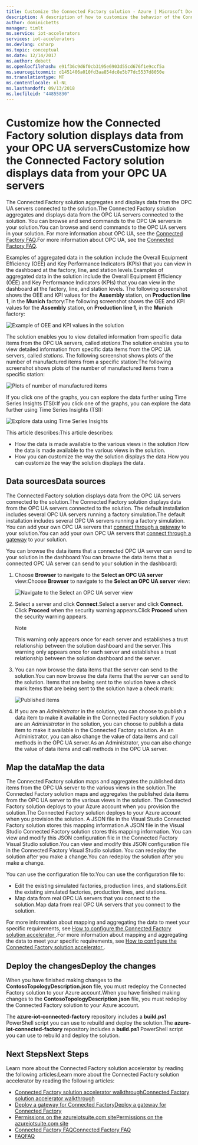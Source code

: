 ```yaml
---
title: Customize the Connected Factory solution - Azure | Microsoft Docs
description: A description of how to customize the behavior of the Connected Factory solution accelerator.
author: dominicbetts
manager: timlt
ms.service: iot-accelerators
services: iot-accelerators
ms.devlang: csharp
ms.topic: conceptual
ms.date: 12/14/2017
ms.author: dobett
ms.openlocfilehash: e91f36c9d6f0cb3195e6903d55cd676f1e9ccf5a
ms.sourcegitcommit: d1451406a010fd3aa854dc8e5b77dc5537d8050e
ms.translationtype: MT
ms.contentlocale: nl-NL
ms.lasthandoff: 09/13/2018
ms.locfileid: "44855830"
---
```

# <a name="customize-how-the-connected-factory-solution-displays-data-from-your-opc-ua-servers"></a><span data-ttu-id="0a18a-103">Customize how the Connected Factory solution displays data from your OPC UA servers</span><span class="sxs-lookup"><span data-stu-id="0a18a-103">Customize how the Connected Factory solution displays data from your OPC UA servers</span></span>

<span data-ttu-id="0a18a-104">The Connected Factory solution aggregates and displays data from the OPC UA servers connected to the solution.</span><span class="sxs-lookup"><span data-stu-id="0a18a-104">The Connected Factory solution aggregates and displays data from the OPC UA servers connected to the solution.</span></span> <span data-ttu-id="0a18a-105">You can browse and send commands to the OPC UA servers in your solution.</span><span class="sxs-lookup"><span data-stu-id="0a18a-105">You can browse and send commands to the OPC UA servers in your solution.</span></span> <span data-ttu-id="0a18a-106">For more information about OPC UA, see the [Connected Factory FAQ](iot-accelerators-faq-cf.md).</span><span class="sxs-lookup"><span data-stu-id="0a18a-106">For more information about OPC UA, see the [Connected Factory FAQ](iot-accelerators-faq-cf.md).</span></span>

<span data-ttu-id="0a18a-107">Examples of aggregated data in the solution include the Overall Equipment Efficiency (OEE) and Key Performance Indicators (KPIs) that you can view in the dashboard at the factory, line, and station levels.</span><span class="sxs-lookup"><span data-stu-id="0a18a-107">Examples of aggregated data in the solution include the Overall Equipment Efficiency (OEE) and Key Performance Indicators (KPIs) that you can view in the dashboard at the factory, line, and station levels.</span></span> <span data-ttu-id="0a18a-108">The following screenshot shows the OEE and KPI values for the **Assembly** station, on **Production line 1**, in the **Munich** factory:</span><span class="sxs-lookup"><span data-stu-id="0a18a-108">The following screenshot shows the OEE and KPI values for the **Assembly** station, on **Production line 1**, in the **Munich** factory:</span></span>

![Example of OEE and KPI values in the solution][img-oee-kpi]

<span data-ttu-id="0a18a-110">The solution enables you to view detailed information from specific data items from the OPC UA servers, called *stations*.</span><span class="sxs-lookup"><span data-stu-id="0a18a-110">The solution enables you to view detailed information from specific data items from the OPC UA servers, called *stations*.</span></span> <span data-ttu-id="0a18a-111">The following screenshot shows plots of the number of manufactured items from a specific station:</span><span class="sxs-lookup"><span data-stu-id="0a18a-111">The following screenshot shows plots of the number of manufactured items from a specific station:</span></span>

![Plots of number of manufactured items][img-manufactured-items]

<span data-ttu-id="0a18a-113">If you click one of the graphs, you can explore the data further using Time Series Insights (TSI):</span><span class="sxs-lookup"><span data-stu-id="0a18a-113">If you click one of the graphs, you can explore the data further using Time Series Insights (TSI):</span></span>

![Explore data using Time Series Insights][img-tsi]

<span data-ttu-id="0a18a-115">This article describes:</span><span class="sxs-lookup"><span data-stu-id="0a18a-115">This article describes:</span></span>

- <span data-ttu-id="0a18a-116">How the data is made available to the various views in the solution.</span><span class="sxs-lookup"><span data-stu-id="0a18a-116">How the data is made available to the various views in the solution.</span></span>
- <span data-ttu-id="0a18a-117">How you can customize the way the solution displays the data.</span><span class="sxs-lookup"><span data-stu-id="0a18a-117">How you can customize the way the solution displays the data.</span></span>

## <a name="data-sources"></a><span data-ttu-id="0a18a-118">Data sources</span><span class="sxs-lookup"><span data-stu-id="0a18a-118">Data sources</span></span>

<span data-ttu-id="0a18a-119">The Connected Factory solution displays data from the OPC UA servers connected to the solution.</span><span class="sxs-lookup"><span data-stu-id="0a18a-119">The Connected Factory solution displays data from the OPC UA servers connected to the solution.</span></span> <span data-ttu-id="0a18a-120">The default installation includes several OPC UA servers running a factory simulation.</span><span class="sxs-lookup"><span data-stu-id="0a18a-120">The default installation includes several OPC UA servers running a factory simulation.</span></span> <span data-ttu-id="0a18a-121">You can add your own OPC UA servers that [connect through a gateway][lnk-connect-cf] to your solution.</span><span class="sxs-lookup"><span data-stu-id="0a18a-121">You can add your own OPC UA servers that [connect through a gateway][lnk-connect-cf] to your solution.</span></span>

<span data-ttu-id="0a18a-122">You can browse the data items that a connected OPC UA server can send to your solution in the dashboard:</span><span class="sxs-lookup"><span data-stu-id="0a18a-122">You can browse the data items that a connected OPC UA server can send to your solution in the dashboard:</span></span>

1. <span data-ttu-id="0a18a-123">Choose **Browser** to navigate to the **Select an OPC UA server** view:</span><span class="sxs-lookup"><span data-stu-id="0a18a-123">Choose **Browser** to navigate to the **Select an OPC UA server** view:</span></span>

    ![Navigate to the Select an OPC UA server view][img-select-server]

1. <span data-ttu-id="0a18a-125">Select a server and click **Connect**.</span><span class="sxs-lookup"><span data-stu-id="0a18a-125">Select a server and click **Connect**.</span></span> <span data-ttu-id="0a18a-126">Click **Proceed** when the security warning appears.</span><span class="sxs-lookup"><span data-stu-id="0a18a-126">Click **Proceed** when the security warning appears.</span></span>

    > [!NOTE]
    > <span data-ttu-id="0a18a-127">This warning only appears once for each server and establishes a trust relationship between the solution dashboard and the server.</span><span class="sxs-lookup"><span data-stu-id="0a18a-127">This warning only appears once for each server and establishes a trust relationship between the solution dashboard and the server.</span></span>

1. <span data-ttu-id="0a18a-128">You can now browse the data items that the server can send to the solution.</span><span class="sxs-lookup"><span data-stu-id="0a18a-128">You can now browse the data items that the server can send to the solution.</span></span> <span data-ttu-id="0a18a-129">Items that are being sent to the solution have a check mark:</span><span class="sxs-lookup"><span data-stu-id="0a18a-129">Items that are being sent to the solution have a check mark:</span></span>

    ![Published items][img-published]

1. <span data-ttu-id="0a18a-131">If you are an *Administrator* in the solution, you can choose to publish a data item to make it available in the Connected Factory solution.</span><span class="sxs-lookup"><span data-stu-id="0a18a-131">If you are an *Administrator* in the solution, you can choose to publish a data item to make it available in the Connected Factory solution.</span></span> <span data-ttu-id="0a18a-132">As an Administrator, you can also change the value of data items and call methods in the OPC UA server.</span><span class="sxs-lookup"><span data-stu-id="0a18a-132">As an Administrator, you can also change the value of data items and call methods in the OPC UA server.</span></span>

## <a name="map-the-data"></a><span data-ttu-id="0a18a-133">Map the data</span><span class="sxs-lookup"><span data-stu-id="0a18a-133">Map the data</span></span>

<span data-ttu-id="0a18a-134">The Connected Factory solution maps and aggregates the published data items from the OPC UA server to the various views in the solution.</span><span class="sxs-lookup"><span data-stu-id="0a18a-134">The Connected Factory solution maps and aggregates the published data items from the OPC UA server to the various views in the solution.</span></span> <span data-ttu-id="0a18a-135">The Connected Factory solution deploys to your Azure account when you provision the solution.</span><span class="sxs-lookup"><span data-stu-id="0a18a-135">The Connected Factory solution deploys to your Azure account when you provision the solution.</span></span> <span data-ttu-id="0a18a-136">A JSON file in the Visual Studio Connected Factory solution stores this mapping information.</span><span class="sxs-lookup"><span data-stu-id="0a18a-136">A JSON file in the Visual Studio Connected Factory solution stores this mapping information.</span></span> <span data-ttu-id="0a18a-137">You can view and modify this JSON configuration file in the Connected Factory Visual Studio solution.</span><span class="sxs-lookup"><span data-stu-id="0a18a-137">You can view and modify this JSON configuration file in the Connected Factory Visual Studio solution.</span></span> <span data-ttu-id="0a18a-138">You can redeploy the solution after you make a change.</span><span class="sxs-lookup"><span data-stu-id="0a18a-138">You can redeploy the solution after you make a change.</span></span>

<span data-ttu-id="0a18a-139">You can use the configuration file to:</span><span class="sxs-lookup"><span data-stu-id="0a18a-139">You can use the configuration file to:</span></span>

- <span data-ttu-id="0a18a-140">Edit the existing simulated factories, production lines, and stations.</span><span class="sxs-lookup"><span data-stu-id="0a18a-140">Edit the existing simulated factories, production lines, and stations.</span></span>
- <span data-ttu-id="0a18a-141">Map data from real OPC UA servers that you connect to the solution.</span><span class="sxs-lookup"><span data-stu-id="0a18a-141">Map data from real OPC UA servers that you connect to the solution.</span></span>

<span data-ttu-id="0a18a-142">For more information about mapping and aggregating the data to meet your specific requirements, see [How to configure the Connected Factory solution accelerator ](iot-accelerators-connected-factory-configure.md).</span><span class="sxs-lookup"><span data-stu-id="0a18a-142">For more information about mapping and aggregating the data to meet your specific requirements, see [How to configure the Connected Factory solution accelerator ](iot-accelerators-connected-factory-configure.md).</span></span>

## <a name="deploy-the-changes"></a><span data-ttu-id="0a18a-143">Deploy the changes</span><span class="sxs-lookup"><span data-stu-id="0a18a-143">Deploy the changes</span></span>

<span data-ttu-id="0a18a-144">When you have finished making changes to the **ContosoTopologyDescription.json** file, you must redeploy the Connected Factory solution to your Azure account.</span><span class="sxs-lookup"><span data-stu-id="0a18a-144">When you have finished making changes to the **ContosoTopologyDescription.json** file, you must redeploy the Connected Factory solution to your Azure account.</span></span>

<span data-ttu-id="0a18a-145">The **azure-iot-connected-factory** repository includes a **build.ps1** PowerShell script you can use to rebuild and deploy the solution.</span><span class="sxs-lookup"><span data-stu-id="0a18a-145">The **azure-iot-connected-factory** repository includes a **build.ps1** PowerShell script you can use to rebuild and deploy the solution.</span></span>

## <a name="next-steps"></a><span data-ttu-id="0a18a-146">Next Steps</span><span class="sxs-lookup"><span data-stu-id="0a18a-146">Next Steps</span></span>

<span data-ttu-id="0a18a-147">Learn more about the Connected Factory solution accelerator by reading the following articles:</span><span class="sxs-lookup"><span data-stu-id="0a18a-147">Learn more about the Connected Factory solution accelerator by reading the following articles:</span></span>

* <span data-ttu-id="0a18a-148">[Connected Factory solution accelerator walkthrough][lnk-rm-walkthrough]</span><span class="sxs-lookup"><span data-stu-id="0a18a-148">[Connected Factory solution accelerator walkthrough][lnk-rm-walkthrough]</span></span>
* <span data-ttu-id="0a18a-149">[Deploy a gateway for Connected Factory][lnk-connect-cf]</span><span class="sxs-lookup"><span data-stu-id="0a18a-149">[Deploy a gateway for Connected Factory][lnk-connect-cf]</span></span>
* <span data-ttu-id="0a18a-150">[Permissions on the azureiotsuite.com site][lnk-permissions]</span><span class="sxs-lookup"><span data-stu-id="0a18a-150">[Permissions on the azureiotsuite.com site][lnk-permissions]</span></span>
* [<span data-ttu-id="0a18a-151">Connected Factory FAQ</span><span class="sxs-lookup"><span data-stu-id="0a18a-151">Connected Factory FAQ</span></span>](iot-accelerators-faq-cf.md)
* <span data-ttu-id="0a18a-152">[FAQ][lnk-faq]</span><span class="sxs-lookup"><span data-stu-id="0a18a-152">[FAQ][lnk-faq]</span></span>


[img-oee-kpi]: ./media/iot-accelerators-connected-factory-customize/oeenadkpi.png
[img-manufactured-items]: ./media/iot-accelerators-connected-factory-customize/manufactured.png
[img-tsi]: ./media/iot-accelerators-connected-factory-customize/tsi.png
[img-select-server]: ./media/iot-accelerators-connected-factory-customize/selectserver.png
[img-published]: ./media/iot-accelerators-connected-factory-customize/published.png


[lnk-rm-walkthrough]:iot-accelerators-connected-factory-sample-walkthrough.md
[lnk-connect-cf]:iot-accelerators-connected-factory-gateway-deployment.md
[lnk-permissions]: iot-accelerators-permissions.md
[lnk-faq]: iot-accelerators-faq.md